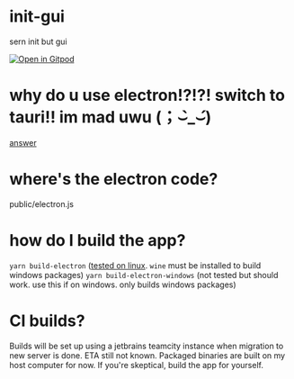 # init-gui
sern init but gui

[![Open in Gitpod](https://gitpod.io/button/open-in-gitpod.svg)](https://gitpod.io/#https://github.com/sern-handler/gui)



# why do u use electron!?!?! switch to tauri!! im mad uwu (；⌣̀_⌣́)

[answer](https://memz.willysuna.dev/stfu.mp4)

# where's the electron code?

public/electron.js

# how do I build the app?

`yarn build-electron` ([tested on linux](https://gist.github.com/SrIzan10/50bc2ba689a4cc43bcbac2799cc733c9). `wine` must be installed to build windows packages)
`yarn build-electron-windows` (not tested but should work. use this if on windows. only builds windows packages)

# CI builds?

Builds will be set up using a jetbrains teamcity instance when migration to new server is done. ETA still not known. Packaged binaries are built on my host computer for now. If you're skeptical, build the app for yourself.
